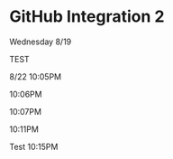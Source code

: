 # GitHub Integration 2

Wednesday 8/19

TEST

8/22 10:05PM

10:06PM

10:07PM

10:11PM

Test 10:15PM
